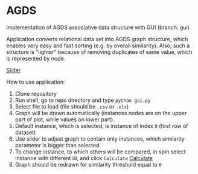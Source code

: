 # AGDS
Implementation of AGDS associative data structure with GUI (branch: gui)

Application converts relational data set into AGDS graph structure, which enables very easy and fast sorting (e.g. by overall similarity).
Also, such a structure is "lighter" because of removing duplicates of same value, which is represented by node.

[Slider](/images/slider.gif)

How to use application:
1. Clone repository
2. Run shell, go to repo directory and type `python gui.py`
3. Select file to load (file should be `.csv` or `.xls`)
4. Graph will be drawn automatically (instances nodes are on the upper part of plot, while values on lower part).
5. Default instance, which is selected, is instance of index `0` (first row of dataset)
6. Use slider to adjust graph to contain only instances, which similarity parameter is bigger than selected.
7. To change instance, to which others will be compared, in spin select instance with different id, and click `Calculate`
[Calculate](/images/calculate.png)
8. Graph should be redrawn for similarity threshold equal to `0`
